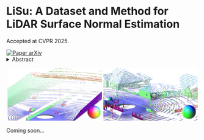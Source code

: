 # LiSu: A Dataset and Method for LiDAR Surface Normal Estimation

Accepted at CVPR 2025.

<div align="left">
    <a href="https://arxiv.org/abs/2503.08601" target="_blank">
    <img src="https://img.shields.io/badge/Paper-arXiv-red" alt="Paper arXiv"></a>
</div>

<details>
  <summary>Abstract</summary>
While surface normals are widely used to analyse 3D scene geometry, surface normal estimation from LiDAR point clouds remains severely underexplored. This is caused by the lack of large-scale annotated datasets on the one hand, and lack of methods that can robustly handle the sparse and often noisy LiDAR data in a reasonable time on the other hand. We address these limitations using a traffic simulation engine and present LiSu, the first large-scale, synthetic LiDAR point cloud dataset with ground truth surface normal annotations, eliminating the need for tedious manual labeling. Additionally, we propose a novel method that exploits the spatiotemporal characteristics of autonomous driving data to enhance surface normal estimation accuracy. By incorporating two regularization terms, we enforce spatial consistency among neighboring points and temporal smoothness across consecutive LiDAR frames. These regularizers are particularly effective in self-training settings, where they mitigate the impact of noisy pseudo-labels, enabling robust real-world deployment. We demonstrate the effectiveness of our method on LiSu, achieving state-of-the-art performance in LiDAR surface normal estimation. Moreover, we showcase its full potential in addressing the challenging task of synthetic-to-real domain adaptation, leading to improved neural surface reconstruction on real-world data.
</details>

<p align="center">
  <img src="docs/imgs/ex1.png" alt="LiDAR Surface Normal 1" width="49%">
  <img src="docs/imgs/ex2.png" alt="LiDAR Surface Normal 2" width="49%">
</p>

Coming soon...
